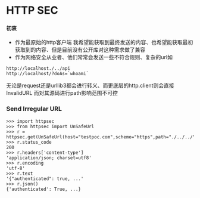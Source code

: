 # HTTP SEC 

#### 初衷
* 作为最原始的http客户端 我希望能获取到最终发送的内容、也希望能获取最初获取到的内容、但是目前没有公开库对这种需求做了兼容
* 作为网络安全从业者、他们常常会发送一些不符合规则、复杂的url如
```
http://localhost./../api
http://localhost/?doAs=`whoami`
```
无论是request还是urllib3都会进行转义、而更底层的http.client则会直接InvalidURL 而对其源码进行path影响范围不可控



### Send Irregular URL
```
>>> import httpsec
>>> from httpsec import UnSafeUrl
>>> r = httpsec.get(UnSafeUrl(host="testpoc.com",scheme="https",path="./../../",query="doAs=`whoami`"))
>>> r.status_code
200
>>> r.headers['content-type']
'application/json; charset=utf8'
>>> r.encoding
'utf-8'
>>> r.text
'{"authenticated": true, ...'
>>> r.json()
{'authenticated': True, ...}
```

